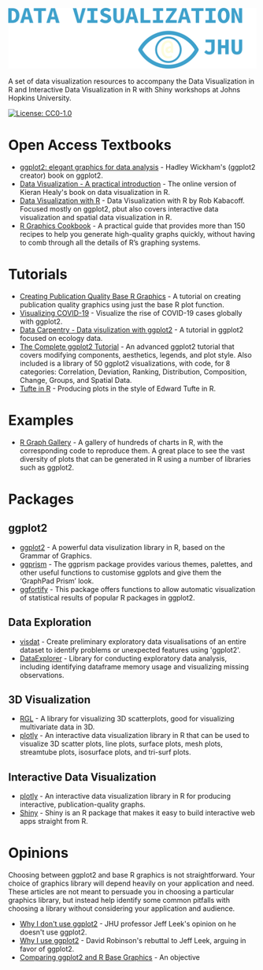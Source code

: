 ![Data Vis Logo](https://raw.githubusercontent.com/jhu-data-services/data-visualization-resources/main/images/datavislogo.png)

A set of data visualization resources to accompany the Data Visualization in R and Interactive Data Visualization in R with Shiny workshops at Johns Hopkins University.

[![License: CC0-1.0](https://licensebuttons.net/l/zero/1.0/80x15.png)](http://creativecommons.org/publicdomain/zero/1.0/)

# Open Access Textbooks
- [ggplot2: elegant graphics for data analysis](https://ggplot2-book.org/) - Hadley Wickham's (ggplot2 creator) book on ggplot2. 
- [Data Visualization - A practical introduction](https://socviz.co/) - The online version of Kieran Healy's book on data visualization in R.
- [Data Visualization with R](https://rkabacoff.github.io/datavis/) - Data Visualization with R by Rob Kabacoff. Focused mostly on ggplot2, pbut also covers interactive data visualization and spatial data visualization in R.
- [R Graphics Cookbook](https://r-graphics.org/) - A practical guide that provides more than 150 recipes to help you generate high-quality graphs quickly, without having to comb through all the details of R’s graphing systems. 

# Tutorials
- [Creating Publication Quality Base R Graphics](https://www.jumpingrivers.com/blog/styling-base-r-graphics/) - A tutorial on creating publication quality graphics using just the base R plot function.
- [Visualizing COVID-19](https://www.datacamp.com/projects/870) - Visualize the rise of COVID-19 cases globally with ggplot2.
- [Data Carpentry - Data visulization with ggplot2](https://datacarpentry.org/R-ecology-lesson/04-visualization-ggplot2.html) - A tutorial in ggplot2 focused on ecology data.
- [The Complete ggplot2 Tutorial](http://r-statistics.co/Complete-Ggplot2-Tutorial-Part1-With-R-Code.html) - An advanced ggplot2 tutorial that covers modifying components, aesthetics, legends, and plot style. Also included is a library of 50 ggplot2 visualizations, with code, for 8 categories: Correlation, Deviation, Ranking, Distribution, Composition, Change, Groups, and Spatial Data.
- [Tufte in R](http://motioninsocial.com/tufte/) - Producing plots in the style of Edward Tufte in R. 
# Examples
- [R Graph Gallery](https://www.r-graph-gallery.com/index.html) - A gallery of hundreds of charts in R, with the corresponding code to reproduce them. A great place to see the vast diversity of plots that can be generated in R using a number of libraries such as ggplot2.

# Packages

## ggplot2
- [ggplot2](https://ggplot2.tidyverse.org/) - A powerful data visulization library in R, based on the Grammar of Graphics.
- [ggprism](https://github.com/csdaw/ggprism) - The ggprism package provides various themes, palettes, and other useful functions to customise ggplots and give them the ‘GraphPad Prism’ look.
- [ggfortify](https://github.com/sinhrks/ggfortify) - This package offers functions to allow automatic visualization of statistical results of popular R packages in ggplot2.

## Data Exploration
- [visdat](https://github.com/ropensci/visdat) - Create preliminary exploratory data visualisations of an entire dataset to identify problems or unexpected features using 'ggplot2'.
- [DataExplorer](https://boxuancui.github.io/DataExplorer/) - Library for conducting exploratory data analysis, including identifying dataframe memory usage and visualizing missing observations.

## 3D Visualization
- [RGL](https://cran.r-project.org/web/packages/rgl/index.html) - A library for visualizing 3D scatterplots, good for visualizing multivariate data in 3D.
- [plotly](https://plotly.com/r/3d-charts/) - An interactive data visualization library in R that can be used to visualize 3D scatter plots, line plots, surface plots, mesh plots, streamtube plots, isosurface plots, and tri-surf plots.

## Interactive Data Visualization
- [plotly](https://plotly.com/r/3d-charts/) - An interactive data visualization library in R for producing interactive, publication-quality graphs.
- [Shiny](https://shiny.rstudio.com/) - Shiny is an R package that makes it easy to build interactive web apps straight from R. 

# Opinions 

Choosing between ggplot2 and base R graphics is not straightforward. Your choice of graphics library will depend heavily on your application and need. These articles are not meant to persuade you in choosing a particular graphics library, but instead help identify some common pitfalls with choosing a library without considering your application and audience. 

- [Why I don't use ggplot2](https://simplystatistics.org/2016/02/11/why-i-dont-use-ggplot2/) - JHU professor Jeff Leek's opinion on he doesn't use ggplot2. 
- [Why I use ggplot2](http://varianceexplained.org/r/why-I-use-ggplot2/) - David Robinson's rebuttal to Jeff Leek, arguing in favor of ggplot2.
- [Comparing ggplot2 and R Base Graphics](https://flowingdata.com/2016/03/22/comparing-ggplot2-and-r-base-graphics/) - An objective 


